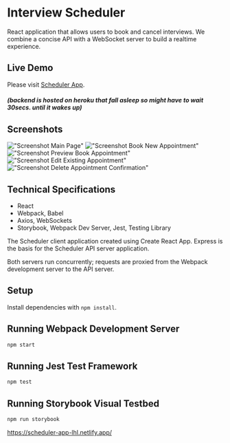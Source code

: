 # Interview Scheduler

React application that allows users to book and cancel interviews. We combine a concise API with a WebSocket server to build a realtime experience.

## Live Demo

Please visit [Scheduler App](https://scheduler-app-lhl.netlify.app/).

##### (backend is hosted on heroku that fall asleep so might have to wait 30secs. until it wakes up)

## Screenshots

!["Screenshot Main Page"]('https://github.com/neerav-dev/scheduler/blob/18e42eba7c32c43ac1bcc7933cb532e62cebe5e3/docs/main-page.png')
!["Screenshot Book New Appointment"]('https://github.com/neerav-dev/scheduler/blob/18e42eba7c32c43ac1bcc7933cb532e62cebe5e3/docs/appointment-form.png')
!["Screenshot Preview Book Appointment"]('https://github.com/neerav-dev/scheduler/blob/18e42eba7c32c43ac1bcc7933cb532e62cebe5e3/docs/booked-preview.png')
!["Screenshot Edit Existing Appointment"]('https://github.com/neerav-dev/scheduler/blob/18e42eba7c32c43ac1bcc7933cb532e62cebe5e3/docs/edit-form.png')
!["Screenshot Delete Appointment Confirmation"]('https://github.com/neerav-dev/scheduler/blob/18e42eba7c32c43ac1bcc7933cb532e62cebe5e3/docs/delete-confirmation.png')

## Technical Specifications

- React
- Webpack, Babel
- Axios, WebSockets
- Storybook, Webpack Dev Server, Jest, Testing Library

The Scheduler client application created using Create React App. Express is the basis for the Scheduler API server application.

Both servers run concurrently; requests are proxied from the Webpack development server to the API server.

## Setup

Install dependencies with `npm install`.

## Running Webpack Development Server

```sh
npm start
```

## Running Jest Test Framework

```sh
npm test
```

## Running Storybook Visual Testbed

```sh
npm run storybook
```

https://scheduler-app-lhl.netlify.app/
